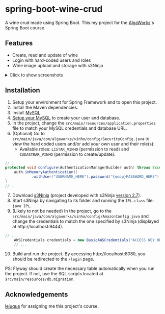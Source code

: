 # spring-boot-wine-crud
A wine crud made using Spring Boot. This my project for the [AlgaWorks](https://www.algaworks.com/)'s Spring Boot course.

## Features
- Create, read and update of wine
- Login with hard-coded users and roles
- Wine image upload and storage with s3Ninja
<details>
  <summary>Click to show screenshots</summary>
  
![read page](https://user-images.githubusercontent.com/44736064/65379874-3a29a380-dca6-11e9-9363-3e17eab17dae.png)
![create page](https://user-images.githubusercontent.com/44736064/65379876-3a29a380-dca6-11e9-86c0-16214ce01d08.png)
![wine page](https://user-images.githubusercontent.com/44736064/65379878-3a29a380-dca6-11e9-9ee7-ea133b5d118e.png)
![wine page upload](https://user-images.githubusercontent.com/44736064/65379879-3ac23a00-dca6-11e9-89c5-3adcace4fc66.png)
</details>

## Installation
1. Setup your environment for Spring Framework and to open this project.
2. Install the Maven dependencies.
3. Install [MySQL](https://www.mysql.com/)
4. [Setup your MySQL](https://dev.mysql.com/doc/mysql-getting-started/en/#mysql-getting-started-connecting) 
to create your user and database.
5. In the project, change the `src/main/resources/application.properties` file to match your MySQL credentials and database URL.
6. (Optional) Go to `src/main/java/com/algaworks/vinho/config/SecurityConfig.java` to view the hard coded users and/or
add your own user and their role(s):
   - Available roles: `LISTAR_VINHO` (permission to read) and `CADASTRAR_VINHO` (permission to create/update).
```java
// ...
protected void configure(AuthenticationManagerBuilder auth) throws Exception {
    auth.inMemoryAuthentication()
            .withUser("USERNAME_HERE").password("{noop}PASSWORD_HERE").roles("CADASTRAR_VINHO", "LISTAR_VINHO");
}
// ...
```
7. Download [s3Ninja](https://s3ninja.net/) (project developed with s3Ninja [version 2.7](https://oss.sonatype.org/content/groups/public/com/scireum/s3ninja/2.7/)).
8. Start s3Ninja by navigating to its folder and running the `IPL.class` file: `java IPL`.
9. (Likely to not be needed) In the project, go to the `src/main/java/com/algaworks/vinho/config/AmazonConfig.java` and change
the credentials to match the one specified by s3Ninja (displayed at http://localhost:9444).
```java
// ...
    AWSCredentials credentials = new BasicAWSCredentials("ACCESS KEY HERE", "SECRET KEY HERE");
    // ...
```
10. Build and run the project. By accessing http://localhost:8080, you should be redirected to the `/login` page.

PS: Flyway should create the necessary table automatically when you run the project. If not, use the SQL scripts located at 
`src/main/resources/db.migration`.

## Acknowledgements
[leluque](https://github.com/leluque) for assigning me this project's course.
